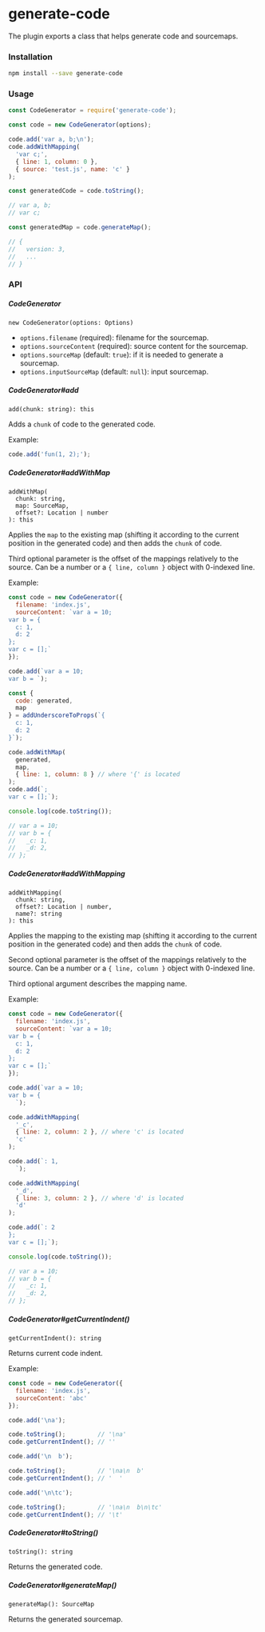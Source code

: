 # generate-code

The plugin exports a class that helps generate code and sourcemaps.

### Installation

```bash
npm install --save generate-code
```

### Usage

```js
const CodeGenerator = require('generate-code');

const code = new CodeGenerator(options);

code.add('var a, b;\n');
code.addWithMapping(
  'var c;',
  { line: 1, column: 0 },
  { source: 'test.js', name: 'c' }
);

const generatedCode = code.toString();

// var a, b;
// var c;

const generatedMap = code.generateMap();

// {
//   version: 3,
//   ...
// }
```

### API

##### CodeGenerator

```
new CodeGenerator(options: Options)
```

* `options.filename` (required): filename for the sourcemap.
* `options.sourceContent` (required): source content for the sourcemap.
* `options.sourceMap` (default: `true`): if it is needed to generate
a sourcemap.
* `options.inputSourceMap` (default: `null`): input sourcemap.

##### CodeGenerator#add

```
add(chunk: string): this
```

Adds a `chunk` of code to the generated code.

Example:

```js
code.add('fun(1, 2);');
```

##### CodeGenerator#addWithMap

```
addWithMap(
  chunk: string,
  map: SourceMap,
  offset?: Location | number
): this
```

Applies the `map` to the existing map (shifting it according to the
current position in the generated code) and then adds the `chunk`
of code.

Third optional parameter is the offset of the mappings relatively
to the source. Can be a number or a `{ line, column }` object with
0-indexed line.

Example:

```js
const code = new CodeGenerator({
  filename: 'index.js',
  sourceContent: `var a = 10;
var b = {
  c: 1,
  d: 2
};
var c = [];`
});

code.add(`var a = 10;
var b = `);

const {
  code: generated,
  map
} = addUnderscoreToProps(`{
  c: 1,
  d: 2
}`);

code.addWithMap(
  generated,
  map,
  { line: 1, column: 8 } // where '{' is located
);
code.add(`;
var c = [];`);

console.log(code.toString());

// var a = 10;
// var b = {
//   _c: 1,
//   _d: 2,
// };
```

##### CodeGenerator#addWithMapping

```
addWithMapping(
  chunk: string,
  offset?: Location | number,
  name?: string
): this
```

Applies the mapping to the existing map (shifting it according to the
current position in the generated code) and then adds the `chunk`
of code.

Second optional parameter is the offset of the mappings relatively
to the source. Can be a number or a `{ line, column }` object with
0-indexed line.

Third optional argument describes the mapping name.

Example:

```js
const code = new CodeGenerator({
  filename: 'index.js',
  sourceContent: `var a = 10;
var b = {
  c: 1,
  d: 2
};
var c = [];`
});

code.add(`var a = 10;
var b = {
  `);

code.addWithMapping(
  '_c',
  { line: 2, column: 2 }, // where 'c' is located
  'c'
);

code.add(`: 1,
  `);

code.addWithMapping(
  '_d',
  { line: 3, column: 2 }, // where 'd' is located
  'd'
);

code.add(`: 2
};
var c = [];`);

console.log(code.toString());

// var a = 10;
// var b = {
//   _c: 1,
//   _d: 2,
// };
```

##### CodeGenerator#getCurrentIndent()

```
getCurrentIndent(): string
```

Returns current code indent.

Example:

```js
const code = new CodeGenerator({
  filename: 'index.js',
  sourceContent: 'abc'
});

code.add('\na');

code.toString();         // '\na'
code.getCurrentIndent(); // ''

code.add('\n  b');

code.toString();         // '\na\n  b'
code.getCurrentIndent(); // '  '

code.add('\n\tc');

code.toString();         // '\na\n  b\n\tc'
code.getCurrentIndent(); // '\t'
```

##### CodeGenerator#toString()

```
toString(): string
```

Returns the generated code.

##### CodeGenerator#generateMap()

```
generateMap(): SourceMap
```

Returns the generated sourcemap.
